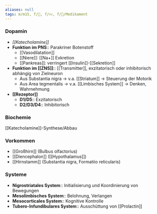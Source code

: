```yaml
---
aliases: null
tags: m/m15, f/🧠, f/💤, f/💊/Medikament
---
```

### Dopamin 
- *[[Katecholamine]]*
- **Funktion im PNS**:: Parakriner Botenstoff
	- [[Vasodilatation]]
	- [[Niere]]: [[Na+]] Exkretion
	- [[Pankreas]]: verringert [[Insulin]]-[[Sekretion]]
- **Funktion im [[ZNS]]**:: [[Transmitter]], exzitatorisch oder inhibitorisch abhängig von Zielneuron
	- Aus Substantia nigra → v.a. [[Striatum]] → Steuerung der Motorik
	- Aus Area tegmentalis → v.a. [[Limbisches System]] → Denken, Wahrnehmung
- **[[Rezeptor]]**
	- **D1/D5**:: Exzitatorisch
	- **D2/D3/D4**:: Inhibitorisch
### Biochemie
[[Katecholamine]]-Synthese/Abbau

### Vorkommen
- [[Großhirn]] (Bulbus olfactorius)
- [[Diencephalon]] ([[Hypothalamus]])
- [[Hirnstamm]] (Substantia nigra, Formatiio reticularis)

### Systeme
- **Nigrostriatales System**:: Initialisierung und Koordinierung von Bewegungen
- **Mesolimbisches System**:: Belohnung, Verlangen
- **Mesocorticales System**:: Kognitive Kontrolle
- **Tubero-Infundibulares System**:: Ausschüttung von [[Prolactin]]